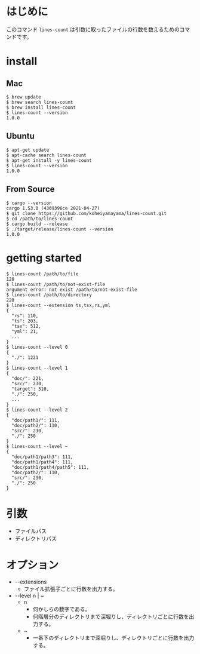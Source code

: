 # はじめに

このコマンド `lines-count` は引数に取ったファイルの行数を数えるためのコマンドです。

# install
## Mac
```
$ brew update
$ brew search lines-count
$ brew install lines-count
$ lines-count --version
1.0.0
```
## Ubuntu
```
$ apt-get update
$ apt-cache search lines-count
$ apt-get install -y lines-count
$ lines-count --version
1.0.0
```
## From Source
```
$ cargo --version
cargo 1.53.0 (4369396ce 2021-04-27)
$ git clone https://github.com/koheiyamayama/lines-count.git
$ cd /path/to/lines-count
$ cargo build --release
$ ./target/release/lines-count --version
1.0.0
```

# getting started

```shell
$ lines-count /path/to/file
120
$ lines-count /path/to/not-exist-file
argument error: not exist /path/to/not-exist-file
$ lines-count /path/to/directory
220
$ lines-count --extension ts,tsx,rs,yml
{
  "rs": 110,
  "ts": 203,
  "tsx": 512,
  "yml": 21,
  ...
}
$ lines-count --level 0
{
  "./": 1221
}
$ lines-count --level 1
{
  "doc/": 221,
  "src/": 230,
  "target": 510,
  "./": 250,
  ...
}
$ lines-count --level 2
{
  "doc/path1/": 111,
  "doc/path2/": 110,
  "src/": 230,
  "./": 250
}
$ lines-count --level ~
{
  "doc/path1/path3": 111,
  "doc/path1/path4": 111,
  "doc/path1/path4/path5": 111,
  "doc/path2/": 110,
  "src/": 230,
  "./": 250
}
```

# 引数
- ファイルパス
- ディレクトリパス

# オプション
- --extensions
  - ファイル拡張子ごとに行数を出力する。
- --level n | ~
  - n
    - 何かしらの数字である。
    - 何階層分のディレクトリまで深堀りし、ディレクトリごとに行数を出力する。
  - ~
    - 一番下のディレクトリまで深堀りし、ディレクトリごとに行数を出力する。

